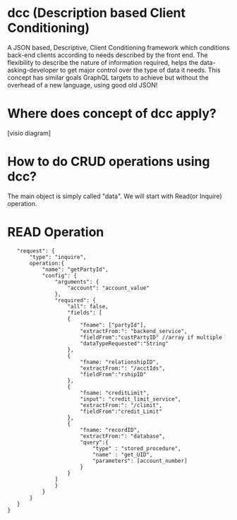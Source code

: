 # dcc (Description based Client Conditioning)
A JSON based, Descriptive, Client Conditioning framework which conditions back-end clients according to needs described by the front end. The flexibility to describe the nature of information required, helps the data-asking-developer to get major control over the type of data it needs. This concept has similar goals GraphQL targets to achieve but without the overhead of a new language, using good old JSON!

# Where does concept of dcc apply?
[visio diagram]

# How to do CRUD operations using dcc?
  The main object is simply called "data". We will start with Read(or Inquire) operation.
  
  # READ Operation
  
 ``` "data": {
	"request": {
		"type": "inquire",
		operation:{
			"name": "getPartyId",		
			"config": {
				"arguments": {
					"account": "account_value"
				},
				"required": {
					"all": false,
					"fields": [					
					{
						"fname": ["partyId"],
						"extractFrom:": "backend_service",
						"fieldFrom":"custPartyID" //array if multiple											
						"dataTypeRequested":"String"
					},
					{
						"fname: "relationshipID",
						"extractFrom:": "/acctIds",
						"fieldFrom":"rshipID"					
					},
					{
						"fname: "creditLimit",
						"input": "credit_limit_service",
						"extractFrom:": "/climit",
						"fieldFrom":"credit_Limit"					
					},
					{
						"fname: "recordID",						
						"extractFrom:": "database",
						"query":{
							"type" : "stored_procedure",
							"name" : "get_UID",
							"parameters": [account_number]							
						}											
					}
				]
				}
			}		
		}
	}	
}
```
